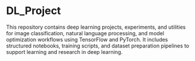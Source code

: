 # DL_Project
This repository contains deep learning projects, experiments, and utilities for image classification, natural language processing, and model optimization workflows using TensorFlow and PyTorch. It includes structured notebooks, training scripts, and dataset preparation pipelines to support learning and research in deep learning.
